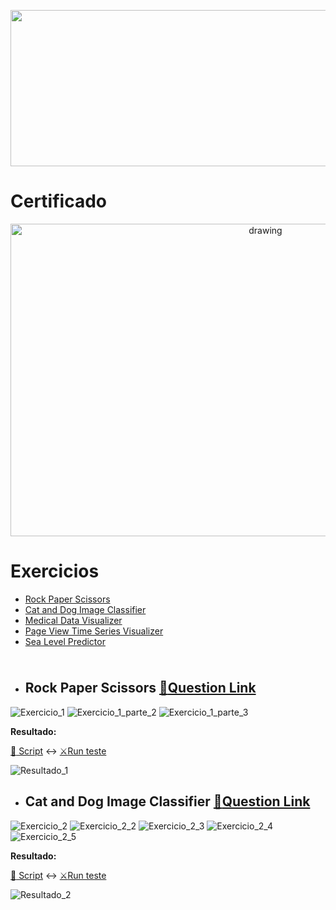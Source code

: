 <p align="center"><a href="https://www.freecodecamp.org/learn/machine-learning-with-python/"><img src="https://cdn.discordapp.com/attachments/465998423145971713/1026996302371889213/unknown.png" width="700" height="250"/></a></p>

# Certificado
 
 <p align="center"><a href="https://www.freecodecamp.org/certification/fcc0b7be3c6-9783-4893-8d4a-e29361d207d3/data-analysis-with-python-v7" target="_blank" ><img src="https://w7.pngwing.com/pngs/400/751/png-transparent-automation-computer-icons-workflow-graphics-orchestration-skills-icon-business-business-process-auto-part.png" alt="drawing" width="800" height="500"/></a></p>
 
# Exercicios
- [Rock Paper Scissors](#rock-paper-scissors-memoquestion-link)
- [Cat and Dog Image Classifier](#cat-and-dog-image-classifier-memoquestion-link)
- [Medical Data Visualizer](#medical-data-visualizer-memoquestion-link)
- [Page View Time Series Visualizer](#page-view-time-series-visualizer-memoquestion-link)
- [Sea Level Predictor](#sea-level-predictor--memoquestion-link)
<img src="https://cdn.discordapp.com/attachments/465998423145971713/1010772288926392360/unknown.png" width="1000" height="10"/>

 - ## Rock Paper Scissors [:memo:Question Link](https://www.freecodecamp.org/learn/machine-learning-with-python/machine-learning-with-python-projects/rock-paper-scissors)

  ![Exercicio_1](https://cdn.discordapp.com/attachments/465998423145971713/1027386023564550324/unknown.png)
  ![Exercicio_1_parte_2](https://cdn.discordapp.com/attachments/465998423145971713/1027386140208152586/unknown.png)
  ![Exercicio_1_parte_3](https://cdn.discordapp.com/attachments/465998423145971713/1027386197028388934/unknown.png)

   
   **Resultado:**
   
   [:open_file_folder: Script](https://github.com/Winzen/freecodecamp.org/blob/main/Machine%20Learning%20with%20Python/Rock%20Paper%20Scissors.py)
   :left_right_arrow:
   [:crossed_swords:Run teste](https://replit.com/@LuizSinx/boilerplate-rock-paper-scissors-15#main.py)
   
   ![Resultado_1](https://cdn.discordapp.com/attachments/465998423145971713/1027387098635972628/unknown.png)
 
 - ## Cat and Dog Image Classifier [:memo:Question Link](https://www.freecodecamp.org/learn/machine-learning-with-python/machine-learning-with-python-projects/cat-and-dog-image-classifier)
  ![Exercicio_2](https://cdn.discordapp.com/attachments/465998423145971713/1027741666649583626/unknown.png)
  ![Exercicio_2_2](https://cdn.discordapp.com/attachments/465998423145971713/1027741823231332422/unknown.png)
  ![Exercicio_2_3](https://cdn.discordapp.com/attachments/465998423145971713/1027742079046123610/unknown.png)
  ![Exercicio_2_4](https://cdn.discordapp.com/attachments/465998423145971713/1027742216770306078/unknown.png)
  ![Exercicio_2_5](https://cdn.discordapp.com/attachments/465998423145971713/1027742279559041114/unknown.png)

  
   **Resultado:**
   
   [:open_file_folder: Script](https://github.com/Winzen/freecodecamp.org/blob/main/Machine%20Learning%20with%20Python/fcc_cat_dog.ipynb)
   :left_right_arrow:
   [:crossed_swords:Run teste](https://colab.research.google.com/drive/1AwhJf-iq7ySayTbk9Tu1XNIDs_T1mmYw?usp=sharing)
  
   ![Resultado_2](https://cdn.discordapp.com/attachments/465998423145971713/1027752784449245214/unknown.png)
 <!--
 - ## Medical Data Visualizer [:memo:Question Link](https://www.freecodecamp.org/learn/data-analysis-with-python/data-analysis-with-python-projects/medical-data-visualizer)
  ![Exercicio_3_1](https://cdn.discordapp.com/attachments/465998423145971713/1025960736188538900/unknown.png)
  ![Exercicio_3_2](https://cdn.discordapp.com/attachments/465998423145971713/1025960843835363388/unknown.png)
  ![Exercicio_3_3](https://cdn.discordapp.com/attachments/465998423145971713/1025961009531322378/unknown.png)
  
  
   **Resultado:**
   
   [:open_file_folder: Script](https://github.com/Winzen/freecodecamp.org/blob/main/Data%20Analysis%20with%20Python%20Projects/Medical%20Data%20Visualizer.py)
   :left_right_arrow:
   [:crossed_swords:Run teste](https://replit.com/@LuizSinx/boilerplate-medical-data-visualizer-2#medical_data_visualizer.py)
   
   ![Resultado_3](https://cdn.discordapp.com/attachments/465998423145971713/1025962054064021544/unknown.png)
   
 - ## Page View Time Series Visualizer [:memo:Question Link](https://www.freecodecamp.org/learn/data-analysis-with-python/data-analysis-with-python-projects/page-view-time-series-visualizer)
 
  ![Exercicio_4_1](https://cdn.discordapp.com/attachments/465998423145971713/1026213640371720222/unknown.png)
  
   **Resultado:**
   
   [:open_file_folder: Script](https://github.com/Winzen/freecodecamp.org/blob/main/Data%20Analysis%20with%20Python%20Projects/Page%20View%20Time%20Series%20Visualizer.py)
   :left_right_arrow:
   [:crossed_swords:Run teste](https://replit.com/@LuizSinx/boilerplate-page-view-time-series-visualizer-1#main.py)
  
   ![Resultado_4](https://cdn.discordapp.com/attachments/465998423145971713/1026215536520073316/unknown.png)
   
   - ## Sea Level Predictor  [:memo:Question Link](https://www.freecodecamp.org/learn/data-analysis-with-python/data-analysis-with-python-projects/sea-level-predictor)
  ![Exercicio_5_1](https://cdn.discordapp.com/attachments/465998423145971713/1026658721822158958/unknown.png)
 
   **Resultado:**
   
   [:open_file_folder: Script](https://github.com/Winzen/freecodecamp.org/blob/main/Data%20Analysis%20with%20Python%20Projects/Sea%20Level%20Predictor.py)
   :left_right_arrow:
   [:crossed_swords:Run teste](https://replit.com/@LuizSinx/boilerplate-sea-level-predictor#main.py)
  
   ![Resultado_5](https://cdn.discordapp.com/attachments/465998423145971713/1026659725829492780/unknown.png)
   -->
